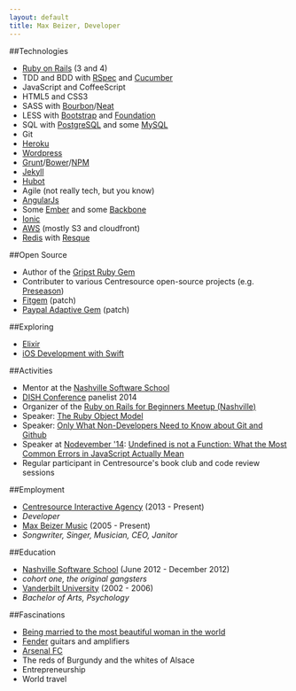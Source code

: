 ```yaml
---
layout: default
title: Max Beizer, Developer
---
```


##Technologies
* [Ruby on Rails](http://rubyonrails.org/) (3 and 4)
* TDD and BDD with [RSpec](http://rspec.info/) and [Cucumber](http://cukes.info/)
* JavaScript and CoffeeScript
* HTML5 and CSS3
* SASS with [Bourbon](http://bourbon.io)/[Neat](http://neat.bourbon.io)
* LESS with [Bootstrap](http://getbootstrap.com) and [Foundation](http://foundation.zurb.com)
* SQL with [PostgreSQL](http://www.postgresql.org/) and some [MySQL](http://www.mysql.com/)
* Git
* [Heroku](https://www.heroku.com/)
* [Wordpress](https://wordpress.com/)
* [Grunt](http://gruntjs.com/)/[Bower](http://bower.io/)/[NPM](https://www.npmjs.com/)
* [Jekyll](http://jekyllrb.com/)
* [Hubot](https://hubot.github.com/)
* Agile (not really tech, but you know)
* [AngularJs](https://angularjs.org/)
* Some [Ember](http://emberjs.com/) and some [Backbone](http://backbonejs.org/)
* [Ionic](http://ionicframework.com/)
* [AWS](http://aws.amazon.com/) (mostly S3 and cloudfront)
* [Redis](http://redis.io/) with [Resque](http://resquework.org/)

##Open Source
* Author of the [Gripst Ruby Gem](http://maxbeizer.com/gripst/)
* Contributer to various Centresource open-source projects (e.g. [Preseason](https://github.com/centresource/preseason))
* [Fitgem](https://github.com/whazzmaster/fitgem/commit/6596fb53d075ac1af8f2efa1ee2e5831f38983d7) (patch)
* [Paypal Adaptive Gem](https://github.com/tc/paypal_adaptive/commit/a2d132ae7d401c6211cc678455f0b40865b8056c) (patch)

##Exploring
* [Elixir](http://elixir-lang.org/)
* [iOS Development with Swift](http://nashvillesoftwareschool.com/program/ios/)

##Activities
* Mentor at the [Nashville Software School](http://www.nashvillesoftwareschool.com)
* [DISH Conference](http://www.dishconference.com/) panelist 2014
* Organizer of the [Ruby on Rails for Beginners Meetup (Nashville)](http://www.meetup.com/nashvillerails-beginners/)
* Speaker: [The Ruby Object Model](http://www.slideshare.net/mbeizer/ruby-object-model-23413809)
* Speaker: [Only What Non-Developers Need to Know about Git and Github](http://www.slideshare.net/mbeizer/git-and-github-31529718)
* Speaker at [Nodevember '14](http://nodevember.org/): [Undefined is not a Function: What the Most Common Errors in JavaScript Actually Mean](http://maxbeizer.com/undefined-is-not-a-function)
* Regular participant in Centresource's book club and code review sessions

##Employment
*   [Centresource Interactive Agency](http://www.centresource.com) (2013 - Present)
  * *Developer*
*  [Max Beizer Music](https://play.spotify.com/artist/0iXjTImnrgwAb0dyAtNDh8?play=true&utm_source=open.spotify.com&utm_medium=open) (2005 - Present)
  * *Songwriter, Singer, Musician, CEO, Janitor*

##Education
*  [Nashville Software School](http://www.nashvillesoftwareschool.com) (June 2012 - December 2012)
  * *cohort one, the original gangsters*
*  [Vanderbilt University](http://www.vanderbilt.edu) (2002 - 2006)
  * *Bachelor of Arts, Psychology*

##Fascinations
* [Being married to the most beautiful woman in the world](http://tamaraandmax.com)
* [Fender](http://www.fender.com/) guitars and amplifiers
* [Arsenal FC](http://www.arsenal.com)
* The reds of Burgundy and the whites of Alsace
* Entrepreneurship
* World travel
